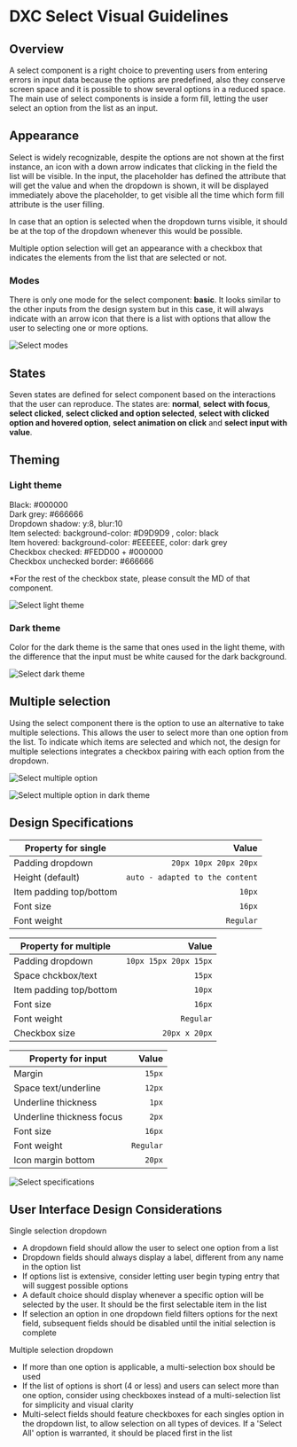 # DXC Select Visual Guidelines

## Overview

A select component is a right choice to preventing users from entering errors in input data because the options are predefined, also they conserve screen space and it is possible to show several options in a reduced space.
The main use of select components is inside a form fill, letting the user select an option from the list as an input.

## Appearance

Select is widely recognizable, despite the options are not shown at the first instance, an icon with a down arrow indicates that clicking in the field the list will be visible.
In the input, the placeholder has defined the attribute that will get the value and when the dropdown is shown, it will be displayed immediately above the placeholder, to get visible all the time which form fill attribute is the user filling. 

In case that an option is selected when the dropdown turns visible, it should be at the top of the dropdown whenever this would be possible.

Multiple option selection will get an appearance with a checkbox that indicates the elements from the list that are selected or not.

### Modes

There is only one mode for the select component: __basic__.
It looks similar to the other inputs from the design system but in this case, it will always indicate with an arrow icon that there is a list with options that allow the user to selecting one or more options.

![Select modes](images/select_modes.png)

## States

Seven states are defined for select component based on the interactions that the user can reproduce. The states are: __normal__, __select with focus__, __select clicked__, __select clicked and option selected__, __select with clicked option and hovered option__, __select animation on click__ and __select input with value__.


## Theming

### Light theme

Black: #000000  
Dark grey: #666666  
Dropdown shadow: y:8, blur:10  
Item selected: background-color: #D9D9D9 , color: black  
Item hovered: background-color: #EEEEEE, color: dark grey  
Checkbox checked: #FEDD00 + #000000  
Checkbox unchecked border: #666666  

*For the rest of the checkbox state, please consult the MD of that component.

![Select light theme](images/select_light.png)

### Dark theme

Color for the dark theme is the same that ones used in the light theme, with the difference that the input must be white caused for the dark background.

![Select dark theme](images/select_dark.png)

## Multiple selection

Using the select component there is the option to use an alternative to take multiple selections. This allows the user to select more than one option from the list.
To indicate which items are selected and which not, the design for multiple selections integrates a checkbox pairing with each option from the dropdown.

![Select multiple option](images/select_multi.png)

![Select multiple option in dark theme](images/select_multi_dark.png)

## Design Specifications

| Property for single| Value|
|--------------------|------:|
| Padding dropdown   | `20px 10px 20px 20px`|
| Height (default)   | `auto - adapted to the content`|
| Item padding top/bottom   | `10px`|
| Font size  | `16px`|
| Font weight   | `Regular`|


| Property for multiple   | Value|
|--------------------|------:|
| Padding dropdown   | `10px 15px 20px 15px`|
| Space chckbox/text   | `15px`|
| Item padding top/bottom   | `10px`|
| Font size  | `16px`|
| Font weight   | `Regular`|
| Checkbox size   | `20px x 20px`|

| Property for input   | Value|
|--------------------|------:|
| Margin   | `15px`|
| Space text/underline   | `12px`|
| Underline thickness   | `1px`|
| Underline thickness focus  | `2px`|
| Font size  | `16px`|
| Font weight   | `Regular`|
| Icon margin bottom | `20px`|

![Select specifications](images/select_spec.png)

## User Interface Design Considerations

Single selection dropdown

- A dropdown field should allow the user to select one option from a list
- Dropdown fields should always display a label, different from any name in the option list
- If options list is extensive, consider letting user begin typing entry that will suggest possible options
- A default choice should display whenever a specific option will be selected by the user. It should be the first selectable item in the list
- If selection an option in one dropdown field filters options for the next field, subsequent fields should be disabled until the initial selection is complete

Multiple selection dropdown

- If more than one option is applicable, a multi-selection box should be used
- If the list of options is short (4 or less) and users can select more than one option, consider using checkboxes instead of a multi-selection list for simplicity and visual clarity
- Multi-select fields should feature checkboxes for each singles option in the dropdown list, to allow selection on all types of devices. If a 'Select All' option is warranted, it should be placed first in the list


